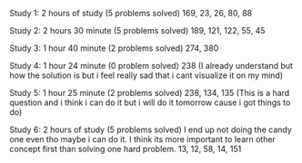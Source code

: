 Study 1: 2 hours of study (5 problems solved)
169, 23, 26, 80, 88

Study 2: 2 hours 30 minute (5 problems solved)
189, 121, 122, 55, 45

Study 3: 1 hour 40 minute (2 problems solved)
274, 380

Study 4: 1 hour 24 minute (0 problem solved)
238 (I already understand but how the solution is but i feel really sad that i cant visualize it on my mind)

Study 5: 1 hour 25 minute (2 problems solved)
238, 134, 135 (This is a hard question and i think i can do it but i will do it tomorrow cause i got things to do)

Study 6: 2 hours of study (5 problems solved)
I end up not doing the candy one even tho maybe i can do it. I think its more important to learn other concept first than solving one hard problem.
13, 12, 58, 14, 151
